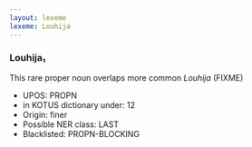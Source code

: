 ```yaml
---
layout: lexeme
lexeme: Louhija
---
```


###  Louhija₁

This rare proper noun overlaps more common *Louhija* (FIXME)
* UPOS:  PROPN
* in KOTUS dictionary under:  12
* Origin:  finer
* Possible NER class:  LAST
* Blacklisted:  PROPN-BLOCKING

